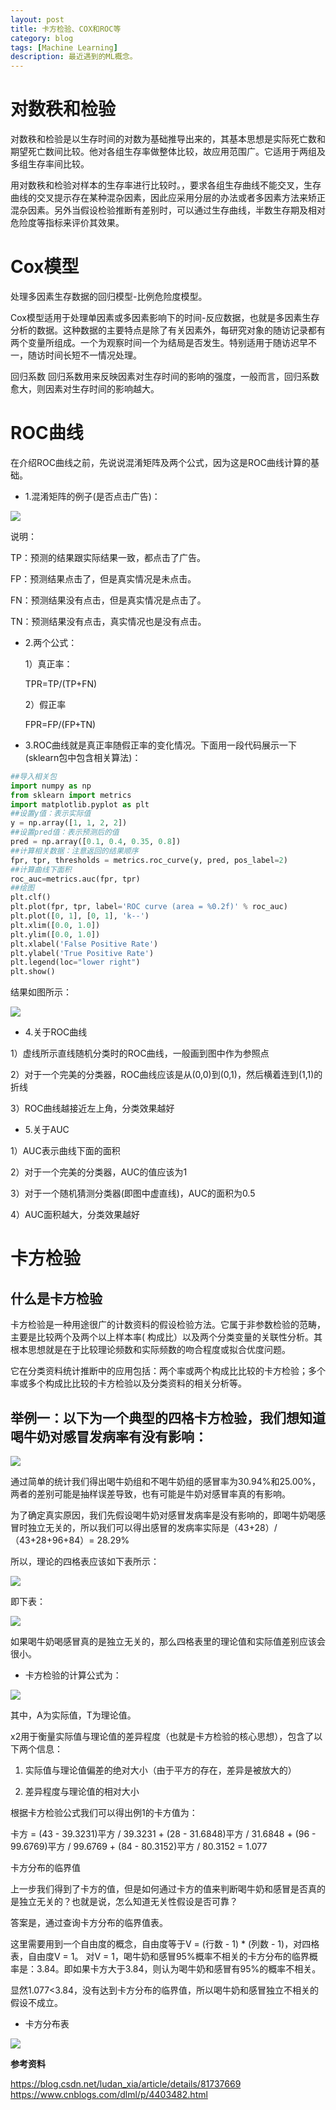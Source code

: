 ```yaml
---
layout: post
title: 卡方检验、COX和ROC等
category: blog
tags: [Machine Learning]
description: 最近遇到的ML概念。
---
```


# 对数秩和检验

对数秩和检验是以生存时间的对数为基础推导出来的，其基本思想是实际死亡数和期望死亡数间比较。他对各组生存率做整体比较，故应用范围广。它适用于两组及多组生存率间比较。

用对数秩和检验对样本的生存率进行比较时。，要求各组生存曲线不能交叉，生存曲线的交叉提示存在某种混杂因素，因此应采用分层的办法或者多因素方法来矫正混杂因素。另外当假设检验推断有差别时，可以通过生存曲线，半数生存期及相对危险度等指标来评价其效果。

# Cox模型

处理多因素生存数据的回归模型-比例危险度模型。

Cox模型适用于处理单因素或多因素影响下的时间-反应数据，也就是多因素生存分析的数据。这种数据的主要特点是除了有关因素外，每研究对象的随访记录都有两个变量所组成。一个为观察时间一个为结局是否发生。特别适用于随访迟早不一，随访时间长短不一情况处理。

回归系数 回归系数用来反映因素对生存时间的影响的强度，一般而言，回归系数愈大，则因素对生存时间的影响越大。

# ROC曲线

在介绍ROC曲线之前，先说说混淆矩阵及两个公式，因为这是ROC曲线计算的基础。

-  1.混淆矩阵的例子(是否点击广告)：

![](https://github.com/Yangtiancoder/Yangtiancoder.github.io/blob/master/assets/images/ROC-1.png?raw=true)

说明：

   TP：预测的结果跟实际结果一致，都点击了广告。  

   FP：预测结果点击了，但是真实情况是未点击。  

   FN：预测结果没有点击，但是真实情况是点击了。  

   TN：预测结果没有点击，真实情况也是没有点击。  

-  2.两个公式：  

    1）真正率：  

    TPR=TP/(TP+FN)  

    2）假正率

     FPR=FP/(FP+TN)  
-  3.ROC曲线就是真正率随假正率的变化情况。下面用一段代码展示一下(sklearn包中包含相关算法)：  

```python
##导入相关包
import numpy as np
from sklearn import metrics
import matplotlib.pyplot as plt
##设置y值：表示实际值
y = np.array([1, 1, 2, 2])
##设置pred值：表示预测后的值
pred = np.array([0.1, 0.4, 0.35, 0.8])
##计算相关数据：注意返回的结果顺序
fpr, tpr, thresholds = metrics.roc_curve(y, pred, pos_label=2)
##计算曲线下面积
roc_auc=metrics.auc(fpr, tpr)
##绘图
plt.clf()
plt.plot(fpr, tpr, label='ROC curve (area = %0.2f)' % roc_auc)
plt.plot([0, 1], [0, 1], 'k--')
plt.xlim([0.0, 1.0])
plt.ylim([0.0, 1.0])
plt.xlabel('False Positive Rate')
plt.ylabel('True Positive Rate')
plt.legend(loc="lower right")
plt.show()
```

结果如图所示：

![](https://github.com/Yangtiancoder/Yangtiancoder.github.io/blob/master/assets/images/ROC-2.png?raw=true)

-  4.关于ROC曲线

  1）虚线所示直线随机分类时的ROC曲线，一般画到图中作为参照点

  2）对于一个完美的分类器，ROC曲线应该是从(0,0)到(0,1)，然后横着连到(1,1)的折线

  3）ROC曲线越接近左上角，分类效果越好

-  5.关于AUC

  1）AUC表示曲线下面的面积

  2）对于一个完美的分类器，AUC的值应该为1

  3）对于一个随机猜测分类器(即图中虚直线)，AUC的面积为0.5

  4）AUC面积越大，分类效果越好
  
# 卡方检验

## 什么是卡方检验

卡方检验是一种用途很广的计数资料的假设检验方法。它属于非参数检验的范畴，主要是比较两个及两个以上样本率( 构成比）以及两个分类变量的关联性分析。其根本思想就是在于比较理论频数和实际频数的吻合程度或拟合优度问题。

它在分类资料统计推断中的应用包括：两个率或两个构成比比较的卡方检验；多个率或多个构成比比较的卡方检验以及分类资料的相关分析等。

## 举例一：以下为一个典型的四格卡方检验，我们想知道喝牛奶对感冒发病率有没有影响：

![](https://github.com/Yangtiancoder/Yangtiancoder.github.io/blob/master/assets/images/kafang-1.png?raw=true)

通过简单的统计我们得出喝牛奶组和不喝牛奶组的感冒率为30.94%和25.00%，两者的差别可能是抽样误差导致，也有可能是牛奶对感冒率真的有影响。

为了确定真实原因，我们先假设喝牛奶对感冒发病率是没有影响的，即喝牛奶喝感冒时独立无关的，所以我们可以得出感冒的发病率实际是（43+28）/（43+28+96+84）= 28.29%

所以，理论的四格表应该如下表所示：

![](https://github.com/Yangtiancoder/Yangtiancoder.github.io/blob/master/assets/images/kafang-2.png?raw=true)

即下表：

![](https://github.com/Yangtiancoder/Yangtiancoder.github.io/blob/master/assets/images/kafang-3.png?raw=true) 

如果喝牛奶喝感冒真的是独立无关的，那么四格表里的理论值和实际值差别应该会很小。

-  卡方检验的计算公式为：

![](https://github.com/Yangtiancoder/Yangtiancoder.github.io/blob/master/assets/images/kafang-4.png?raw=true) 

其中，A为实际值，T为理论值。

x2用于衡量实际值与理论值的差异程度（也就是卡方检验的核心思想），包含了以下两个信息：

1. 实际值与理论值偏差的绝对大小（由于平方的存在，差异是被放大的）

2. 差异程度与理论值的相对大小

根据卡方检验公式我们可以得出例1的卡方值为：

卡方 = (43 - 39.3231)平方 / 39.3231 + (28 - 31.6848)平方 / 31.6848 + (96 - 99.6769)平方 / 99.6769 + (84 - 80.3152)平方 / 80.3152 = 1.077

卡方分布的临界值

上一步我们得到了卡方的值，但是如何通过卡方的值来判断喝牛奶和感冒是否真的是独立无关的？也就是说，怎么知道无关性假设是否可靠？

答案是，通过查询卡方分布的临界值表。

这里需要用到一个自由度的概念，自由度等于V = (行数 - 1) * (列数 - 1)，对四格表，自由度V = 1。
对V = 1，喝牛奶和感冒95%概率不相关的卡方分布的临界概率是：3.84。即如果卡方大于3.84，则认为喝牛奶和感冒有95%的概率不相关。

显然1.077<3.84，没有达到卡方分布的临界值，所以喝牛奶和感冒独立不相关的假设不成立。

-  卡方分布表

![](https://github.com/Yangtiancoder/Yangtiancoder.github.io/blob/master/assets/images/kafang-5.png?raw=true) 

**参考资料**

<https://blog.csdn.net/ludan_xia/article/details/81737669>  
<https://www.cnblogs.com/dlml/p/4403482.html>


